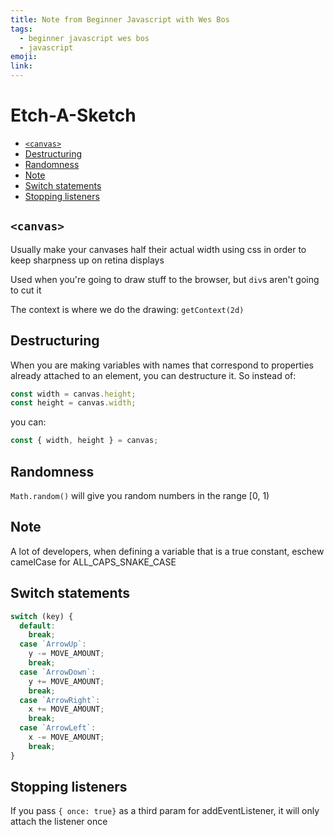 ```yaml
---
title: Note from Beginner Javascript with Wes Bos
tags:
  - beginner javascript wes bos
  - javascript
emoji:
link:
---
```


# Etch-A-Sketch <!-- omit in toc -->

- [`<canvas>`](#canvas)
- [Destructuring](#destructuring)
- [Randomness](#randomness)
- [Note](#note)
- [Switch statements](#switch-statements)
- [Stopping listeners](#stopping-listeners)

## `<canvas>`

Usually make your canvases half their actual width using css in order to keep sharpness up on retina displays

Used when you're going to draw stuff to the browser, but `div`s aren't going to cut it

The context is where we do the drawing: `getContext(2d)`

## Destructuring

When you are making variables with names that correspond to properties already attached to an element, you can destructure it. So instead of:

```javascript
const width = canvas.height;
const height = canvas.width;
```

you can:

```javascript
const { width, height } = canvas;
```

## Randomness

`Math.random()` will give you random numbers in the range [0, 1)

## Note

A lot of developers, when defining a variable that is a true constant, eschew camelCase for ALL_CAPS_SNAKE_CASE

## Switch statements

```javascript
switch (key) {
  default:
    break;
  case `ArrowUp`:
    y -= MOVE_AMOUNT;
    break;
  case `ArrowDown`:
    y += MOVE_AMOUNT;
    break;
  case `ArrowRight`:
    x += MOVE_AMOUNT;
    break;
  case `ArrowLeft`:
    x -= MOVE_AMOUNT;
    break;
}
```

## Stopping listeners

If you pass `{ once: true}` as a third param for addEventListener, it will only attach the listener once
